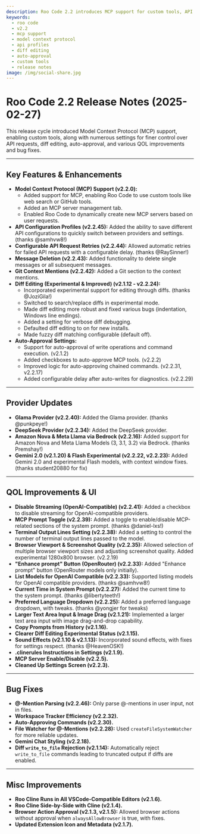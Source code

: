 ```yaml
---
description: Roo Code 2.2 introduces MCP support for custom tools, API configuration profiles, enhanced diff editing, and numerous quality-of-life improvements.
keywords:
  - roo code
  - v2.2
  - mcp support
  - model context protocol
  - api profiles
  - diff editing
  - auto-approval
  - custom tools
  - release notes
image: /img/social-share.jpg
---
```


# Roo Code 2.2 Release Notes (2025-02-27)

This release cycle introduced Model Context Protocol (MCP) support, enabling custom tools, along with numerous settings for finer control over API requests, diff editing, auto-approval, and various QOL improvements and bug fixes.

---

## Key Features & Enhancements

*   **Model Context Protocol (MCP) Support (v2.2.0):**
    *   Added support for MCP, enabling Roo Code to use custom tools like web search or GitHub tools.
    *   Added an MCP server management tab.
    *   Enabled Roo Code to dynamically create new MCP servers based on user requests.
*   **API Configuration Profiles (v2.2.45):** Added the ability to save different API configurations to quickly switch between providers and settings. (thanks @samhvw8!)
*   **Configurable API Request Retries (v2.2.44):** Allowed automatic retries for failed API requests with a configurable delay. (thanks @RaySinner!)
*   **Message Deletion (v2.2.43):** Added functionality to delete single messages or all subsequent messages.
*   **Git Context Mentions (v2.2.42):** Added a Git section to the context mentions.
*   **Diff Editing (Experimental & Improved) (v2.1.12 - v2.2.24):**
    *   Incorporated experimental support for editing through diffs. (thanks @JoziGila!)
    *   Switched to search/replace diffs in experimental mode.
    *   Made diff editing more robust and fixed various bugs (indentation, Windows line endings).
    *   Added a setting for verbose diff debugging.
    *   Defaulted diff editing to on for new installs.
    *   Made fuzzy diff matching configurable (default off).
*   **Auto-Approval Settings:**
    *   Support for auto-approval of write operations and command execution. (v2.1.2)
    *   Added checkboxes to auto-approve MCP tools. (v2.2.2)
    *   Improved logic for auto-approving chained commands. (v2.2.31, v2.2.17)
    *   Added configurable delay after auto-writes for diagnostics. (v2.2.29)

---

## Provider Updates

*   **Glama Provider (v2.2.40):** Added the Glama provider. (thanks @punkpeye!)
*   **DeepSeek Provider (v2.2.34):** Added the DeepSeek provider.
*   **Amazon Nova & Meta Llama via Bedrock (v2.2.16):** Added support for Amazon Nova and Meta Llama Models (3, 3.1, 3.2) via Bedrock. (thanks Premshay!)
*   **Gemini 2.0 (v2.1.20) & Flash Experimental (v2.2.22, v2.2.23):** Added Gemini 2.0 and experimental Flash models, with context window fixes. (thanks student20880 for fix)

---

## QOL Improvements & UI

*   **Disable Streaming (OpenAI-Compatible) (v2.2.41):** Added a checkbox to disable streaming for OpenAI-compatible providers.
*   **MCP Prompt Toggle (v2.2.39):** Added a toggle to enable/disable MCP-related sections of the system prompt. (thanks @daniel-lxs!)
*   **Terminal Output Lines Setting (v2.2.38):** Added a setting to control the number of terminal output lines passed to the model.
*   **Browser Viewport & Screenshot Quality (v2.2.35):** Allowed selection of multiple browser viewport sizes and adjusting screenshot quality. Added experimental 1280x800 browser. (v2.2.19)
*   **"Enhance prompt" Button (OpenRouter) (v2.2.33):** Added "Enhance prompt" button (OpenRouter models only initially).
*   **List Models for OpenAI Compatible (v2.2.33):** Supported listing models for OpenAI compatible providers. (thanks @samhvw8!)
*   **Current Time in System Prompt (v2.2.27):** Added the current time to the system prompt. (thanks @libertyteeth!)
*   **Preferred Language Dropdown (v2.2.25):** Added a preferred language dropdown, with tweaks. (thanks @yongjer for tweaks)
*   **Larger Text Area Input & Image Drag (v2.1.21):** Implemented a larger text area input with image drag-and-drop capability.
*   **Copy Prompts from History (v2.1.16).**
*   **Clearer Diff Editing Experimental Status (v2.1.15).**
*   **Sound Effects (v2.1.10 & v2.1.13):** Incorporated sound effects, with fixes for settings respect. (thanks @HeavenOSK!)
*   **.clinerules Instructions in Settings (v2.1.9).**
*   **MCP Server Enable/Disable (v2.2.5).**
*   **Cleaned Up Settings Screen (v2.2.3).**

---

## Bug Fixes

*   **@-Mention Parsing (v2.2.46):** Only parse @-mentions in user input, not in files.
*   **Workspace Tracker Efficiency (v2.2.32).**
*   **Auto-Approving Commands (v2.2.30).**
*   **File Watcher for @-Mentions (v2.2.28):** Used `createFileSystemWatcher` for more reliable updates.
*   **Gemini Chat Styling (v2.2.18).**
*   **Diff `write_to_file` Rejection (v2.1.14):** Automatically reject `write_to_file` commands leading to truncated output if diffs are enabled.

---

## Misc Improvements

*   **Roo Cline Runs in All VSCode-Compatible Editors (v2.1.6).**
*   **Roo Cline Side-by-Side with Cline (v2.1.4).**
*   **Browser Action Approval (v2.1.3, v2.1.5):** Allowed browser actions without approval when `alwaysAllowBrowser` is true, with fixes.
*   **Updated Extension Icon and Metadata (v2.1.7).**